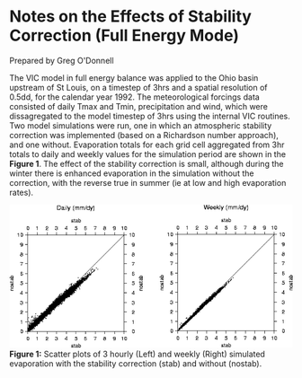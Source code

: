 # Notes on the Effects of Stability Correction (Full Energy Mode)

Prepared by Greg O'Donnell

The VIC model in full energy balance was applied to the Ohio basin upstream of St Louis, on a timestep of 3hrs and a spatial resolution of 0.5dd, for the calendar year 1992\. The meteorological forcings data consisted of daily Tmax and Tmin, precipitation and wind, which were dissagregated to the model timestep of 3hrs using the internal VIC routines. Two model simulations were run, one in which an atmospheric stability correction was implemented (based on a Richardson number approach), and one without. Evaporation totals for each grid cell aggregated from 3hr totals to daily and weekly values for the simulation period are shown in the **Figure 1**. The effect of the stability correction is small, although during the winter there is enhanced evaporation in the simulation without the correction, with the reverse true in summer (ie at low and high evaporation rates).

![VIC_Stability_1](../../img/VIC_Stability_1.gif)  
**Figure 1:** Scatter plots of 3 hourly (Left) and weekly (Right) simulated evaporation with the stability correction (stab) and without (nostab).
